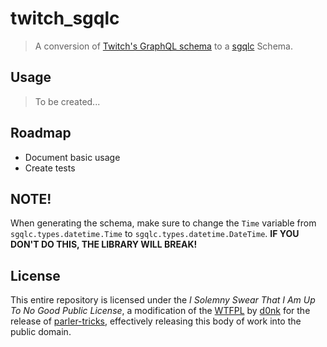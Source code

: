 # twitch_sgqlc
> A conversion of [Twitch's GraphQL schema](https://github.com/SuperSonicHub1/twitch-graphql-api) to a [sgqlc](https://github.com/profusion/sgqlc) Schema.

## Usage
> To be created...

## Roadmap
* Document basic usage
* Create tests

## NOTE!
When generating the schema, make sure to change the `Time` variable from `sgqlc.types.datetime.Time` to `sgqlc.types.datetime.DateTime`. **IF YOU DON'T DO THIS, THE LIBRARY WILL BREAK!**

## License
This entire repository is licensed under the *I Solemny Swear That I Am Up To No Good Public License*, a modification of the [WTFPL](http://www.wtfpl.net/) by [d0nk](https://github.com/d0nk) for the release of [parler-tricks](https://github.com/d0nk/parler-tricks), effectively releasing this body of work into the public domain.
